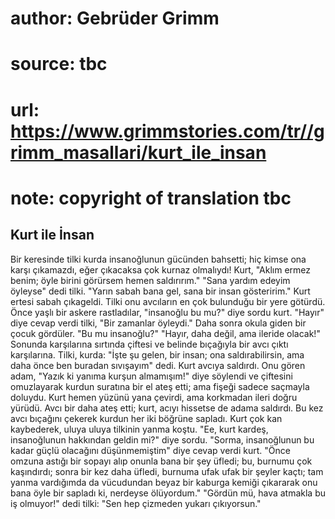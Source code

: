 # author: Gebrüder Grimm
# source: tbc
# url: https://www.grimmstories.com/tr//grimm_masallari/kurt_ile_insan
# note: copyright of translation tbc

## Kurt ile İnsan 

Bir keresinde tilki kurda insanoğlunun gücünden bahsetti; hiç kimse ona
karşı çıkamazdı, eğer çıkacaksa çok kurnaz olmalıydı! Kurt, "Aklım
ermez benim; öyle birini görürsem hemen saldırırım."
"Sana yardım edeyim öyleyse" dedi tilki. "Yarın sabah bana gel, sana
bir insan gösteririm."
Kurt ertesi sabah çıkageldi. Tilki onu avcıların en çok bulunduğu bir
yere götürdü. Önce yaşlı bir askere rastladılar, "insanoğlu bu mu?"
diye sordu kurt.
"Hayır" diye cevap verdi tilki, "Bir zamanlar öyleydi." Daha sonra
okula giden bir çocuk gördüler.
"Bu mu insanoğlu?"
"Hayır, daha değil, ama ileride olacak!"
Sonunda karşılarına sırtında çiftesi ve belinde bıçağıyla bir avcı çıktı
karşılarına.
Tilki, kurda:
"İşte şu gelen, bir insan; ona saldırabilirsin, ama daha önce ben
buradan sıvışayım" dedi.
Kurt avcıya saldırdı. Onu gören adam, "Yazık ki yanıma kurşun
almamışım!" diye söylendi ve çiftesini omuzlayarak kurdun suratına bir
el ateş etti; ama fişeği sadece saçmayla doluydu.
Kurt hemen yüzünü yana çevirdi, ama korkmadan ileri doğru yürüdü. Avcı
bir daha ateş etti; kurt, acıyı hissetse de adama saldırdı. Bu kez avcı
bıçağını çekerek kurdun her iki böğrüne sapladı.
Kurt çok kan kaybederek, uluya uluya tilkinin yanma koştu.
"Ee, kurt kardeş, insanoğlunun hakkından geldin mi?" diye sordu.
"Sorma, insanoğlunun bu kadar güçlü olacağını düşünmemiştim" diye
cevap verdi kurt. "Önce omzuna astığı bir sopayı alıp onunla bana bir
şey üfledi; bu, burnumu çok kaşındırdı; sonra bir kez daha üfledi,
burnuma ufak ufak bir şeyler kaçtı; tam yanma vardığımda da vücudundan
beyaz bir kaburga kemiği çıkararak onu bana öyle bir sapladı ki,
nerdeyse ölüyordum."
"Gördün mü, hava atmakla bu iş olmuyor!" dedi tilki: "Sen hep
çizmeden yukarı çıkıyorsun."
